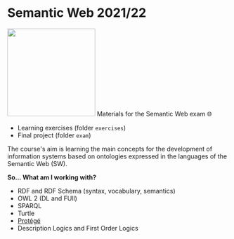 # Semantic Web 2021/22 
<img src="https://apre.it/wp-content/uploads/2021/01/logo_uni-pisa.png" width="200" />
Materials for the Semantic Web exam 🌐 

* Learning exercises (folder `exercises`)
* Final project (folder `exam`)

The course's aim is learning the main concepts for the development of information systems based on ontologies expressed in the languages of the Semantic Web (SW).

**So... What am I working with?**
* RDF and RDF Schema (syntax, vocabulary, semantics)
* OWL 2 (DL and FUll)
* SPARQL 
* Turtle
* [Protégé](https://github.com/protegeproject)
* Description Logics and First Order Logics


<!--# The exam project 
* Requests and instructions for project delivery: `Exam_22_June_2022.pdf`
* OWL file containing the developed ontology:  `progettoPoli.owl`
* PDF file with queries and answers to the other requests for the exam: `answers.pdf`
--> 
